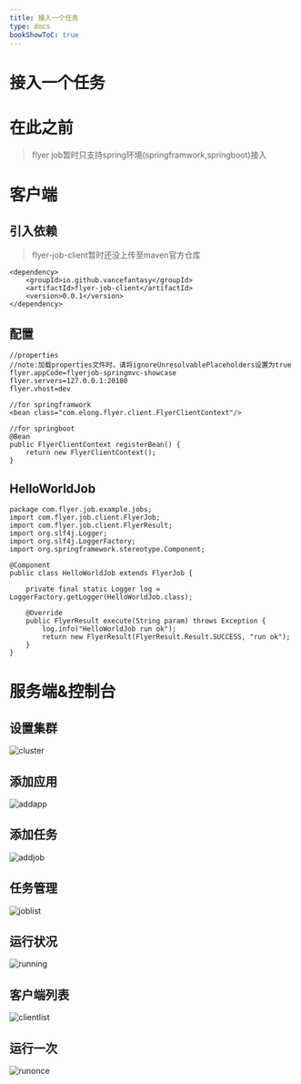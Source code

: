 ```yaml
---
title: 接入一个任务
type: docs
bookShowToC: true
---
```


# 接入一个任务

# 在此之前

> flyer job暂时只支持spring环境(springframwork,springboot)接入


# 客户端
## 引入依赖

> flyer-job-client暂时还没上传至maven官方仓库

    <dependency>
        <groupId>io.github.vancefantasy</groupId>
        <artifactId>flyer-job-client</artifactId>
        <version>0.0.1</version>
    </dependency>

## 配置

    //properties
    //note:加载properties文件时，请将ignoreUnresolvablePlaceholders设置为true
    flyer.appCode=flyerjob-springmvc-showcase
    flyer.servers=127.0.0.1:20180
    flyer.vhost=dev

    //for springframwork
    <bean class="com.elong.flyer.client.FlyerClientContext"/>

    //for springboot
    @Bean
    public FlyerClientContext registerBean() {
        return new FlyerClientContext();
    }

## HelloWorldJob

    package com.flyer.job.example.jobs;
    import com.flyer.job.client.FlyerJob;
    import com.flyer.job.client.FlyerResult;
    import org.slf4j.Logger;
    import org.slf4j.LoggerFactory;
    import org.springframework.stereotype.Component;

    @Component
    public class HelloWorldJob extends FlyerJob {

        private final static Logger log = LoggerFactory.getLogger(HelloWorldJob.class);

        @Override
        public FlyerResult execute(String param) throws Exception {
            log.info("HelloWorldJob run ok");
            return new FlyerResult(FlyerResult.Result.SUCCESS, "run ok");
        }
    }


# 服务端&控制台

## 设置集群

![cluster](../../imgs/setcluster.png)

## 添加应用

![addapp](../../imgs/addapp.png)

## 添加任务

![addjob](../../imgs/addjob.png)

## 任务管理
![joblist](../../imgs/joblist.png)

## 运行状况
![running](../../imgs/running.png)

## 客户端列表
![clientlist](../../imgs/clientlist.png)

## 运行一次
![runonce](../../imgs/runonce.png)
